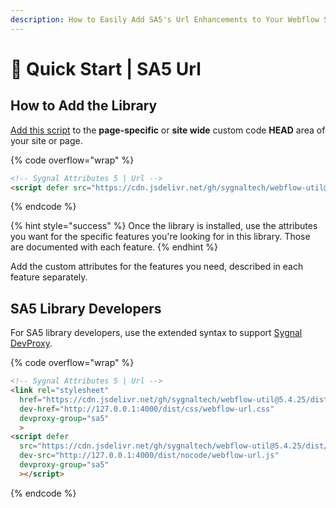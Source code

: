 ```yaml
---
description: How to Easily Add SA5's Url Enhancements to Your Webflow Site
---
```


# 🚀 Quick Start | SA5 Url

## How to Add the Library <a href="#step-1---add-the-library" id="step-1---add-the-library"></a>

[Add this script](../overview/how-to-add-custom-code.md) to the **page-specific** or **site wide** custom code **HEAD** area of your site or page.&#x20;

{% code overflow="wrap" %}
```html
<!-- Sygnal Attributes 5 | Url --> 
<script defer src="https://cdn.jsdelivr.net/gh/sygnaltech/webflow-util@5.4.25/dist/nocode/webflow-url.js"></script>
```
{% endcode %}

{% hint style="success" %}
Once the library is installed, use the attributes you want for the specific features you're looking for in this library. Those are documented with each feature.&#x20;
{% endhint %}

Add the custom attributes for the features you need, described in each feature separately. &#x20;

## SA5 Library Developers

For SA5 library developers, use the extended syntax to support [Sygnal DevProxy](https://engine.sygnal.com/devproxy).&#x20;

{% code overflow="wrap" %}
```html
<!-- Sygnal Attributes 5 | Url --> 
<link rel="stylesheet" 
  href="https://cdn.jsdelivr.net/gh/sygnaltech/webflow-util@5.4.25/dist/css/webflow-url.css"
  dev-href="http://127.0.0.1:4000/dist/css/webflow-url.css"
  devproxy-group="sa5"
  > 
<script defer 
  src="https://cdn.jsdelivr.net/gh/sygnaltech/webflow-util@5.4.25/dist/nocode/webflow-url.js" 
  dev-src="http://127.0.0.1:4000/dist/nocode/webflow-url.js"
  devproxy-group="sa5"
  ></script>
```
{% endcode %}




